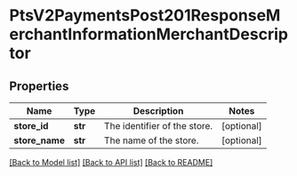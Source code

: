 # PtsV2PaymentsPost201ResponseMerchantInformationMerchantDescriptor

## Properties
Name | Type | Description | Notes
------------ | ------------- | ------------- | -------------
**store_id** | **str** | The identifier of the store.  | [optional] 
**store_name** | **str** | The name of the store.  | [optional] 

[[Back to Model list]](../README.md#documentation-for-models) [[Back to API list]](../README.md#documentation-for-api-endpoints) [[Back to README]](../README.md)


